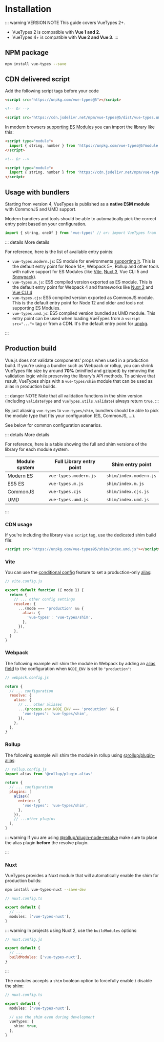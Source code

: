 # Installation

::: warning VERSION NOTE
This guide covers VueTypes 2+.

- VueTypes 2 is compatible with **Vue 1 and 2**.
- VueTypes 4+ is compatible with **Vue 2 and Vue 3**.
  :::

## NPM package

```bash
npm install vue-types --save
```

## CDN delivered script

Add the following script tags before your code

```html
<script src="https://unpkg.com/vue-types@5"></script>

<!-- Or -->

<script src="https://cdn.jsdelivr.net/npm/vue-types@5/dist/vue-types.umd.js"></script>
```

In modern browsers [supporting ES Modules](https://caniuse.com/es6-module) you can import the library like this:

```html
<script type="module">
  import { string, number } from 'https://unpkg.com/vue-types@5?module'
</script>

<!-- Or -->

<script type="module">
  import { string, number } from 'https://cdn.jsdelivr.net/npm/vue-types@5/+esm'
</script>
```

## Usage with bundlers

Starting from version 4, VueTypes is published as a **native ESM module** with CommonJS and UMD support.

Modern bundlers and tools should be able to automatically pick the correct entry point based on your configuration.

```js
import { string, oneOf } from 'vue-types' // or: import VueTypes from 'vue-types';
```

::: details More details

For reference, here is the list of available entry points:

- `vue-types.modern.js`: ES module for environments [supporting it](https://caniuse.com/es6-module). This is the default entry point for Node 14+, Webpack 5+, Rollup and other tools with native support for ES Modules (like [Vite](https://vitejs.dev/), [Nuxt 3](https://nuxt.com/), Vue CLI 5 and [Snowpack](https://www.snowpack.dev/)).
- `vue-types.m.js`: ES5 compiled version exported as ES module. This is the default entry point for Webpack 4 and frameworks like [Nuxt 2](https://nuxtjs.org/) and [Vue CLI 4](https://cli.vuejs.org/)
- `vue-types.cjs`: ES5 compiled version exported as CommonJS module. This is the default entry point for Node 12 and older and tools not supporting ES Modules.
- `vue-types.umd.js`: ES5 compiled version bundled as UMD module. This entry point can be used when loading VueTypes from a `<script src="...">` tag or from a CDN. It's the default entry point for [unpkg](https://unpkg.com/).

:::

## Production build

Vue.js does not validate components' props when used in a production build. If you're using a bundler such as Webpack or rollup, you can shrink VueTypes file size by around **70%** (minified and gzipped) by removing the validation logic while preserving the library's API methods. To achieve that result, VueTypes ships with a `vue-types/shim` module that can be used as alias in production builds.

::: danger NOTE
Note that all validation functions in the shim version (including `validateType` and `VueTypes.utils.validate`) always return `true`.
:::

By just aliasing `vue-types` to `vue-types/shim`, bundlers should be able to pick the module type that fits your configuration (ES, CommonJS, ...).

See below for common configuration scenarios.

::: details More details

For reference, here is a table showing the full and shim versions of the library for each module system.

| Module system | Full Library entry point | Shim entry point       |
| ------------- | ------------------------ | ---------------------- |
| Modern ES     | `vue-types.modern.js`    | `shim/index.modern.js` |
| ES5 ES        | `vue-types.m.js`         | `shim/index.m.js`      |
| CommonJS      | `vue-types.cjs`          | `shim/index.cjs.js`    |
| UMD           | `vue-types.umd.js`       | `shim/index.umd.js`    |

:::

### CDN usage

If you're including the library via a `script` tag, use the dedicated shim build file:

```html
<script src="https://unpkg.com/vue-types@5/shim/index.umd.js"></script>
```

### Vite

You can use the [conditional config](https://vitejs.dev/config/#conditional-config) feature to set a production-only [alias](https://vitejs.dev/config/#resolve-alias):

```js
// vite.config.js

export default function ({ mode }) {
  return {
    // ... other config settings
    resolve: {
      ...(mode === 'production' && {
        alias: {
          'vue-types': 'vue-types/shim',
        },
      }),
    },
  }
}
```

### Webpack

The following example will shim the module in Webpack by adding an [alias field](https://webpack.js.org/configuration/resolve/#resolve-alias) to the configuration when `NODE_ENV` is set to `"production"`:

```js
// webpack.config.js

return {
  // ... configuration
  resolve: {
    alias: {
      // ... other aliases
      ...(process.env.NODE_ENV === 'production' && {
        'vue-types': 'vue-types/shim',
      }),
    },
  },
}
```

### Rollup

The following example will shim the module in rollup using [@rollup/plugin-alias](https://www.npmjs.com/package/@rollup/plugin-alias):

```js
// rollup.config.js
import alias from '@rollup/plugin-alias'

return {
  // ... configuration
  plugins: [
    alias({
      entries: {
        'vue-types': 'vue-types/shim',
      },
    }),
    // ...other plugins
  ],
}
```

::: warning
If you are using [@rollup/plugin-node-resolve](https://www.npmjs.com/package/@rollup/plugin-node-resolve) make sure to place the alias plugin **before** the resolve plugin.

:::

### Nuxt

VueTypes provides a Nuxt module that will automatically enable the shim for production builds:

```sh
npm install vue-types-nuxt --save-dev
```

```ts
// nuxt.config.ts

export default {
  // ...
  modules: ['vue-types-nuxt'],
}
```

::: warning
In projects using Nuxt 2, use the `buildModules` options:

```js
// nuxt.config.js

export default {
  // ...
  buildModules: ['vue-types-nuxt'],
}
```

:::

The modules accepts a `shim` boolean option to forcefully enable / disable the shim:

```ts
// nuxt.config.ts

export default {
  modules: ['vue-types-nuxt'],

  // use the shim even during development
  vueTypes: {
    shim: true,
  },
}
```
